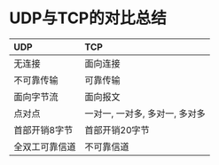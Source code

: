 # UDP与TCP的对比总结

|   UDP     |       TCP     |
|:----------|:--------------|
|   无连接   |   面向连接     |
|  不可靠传输 |   可靠传输    |
|   面向字节流|  面向报文      |
|  点对点    | 一对一, 一对多, 多对一, 多对多|
|  首部开销8字节| 首部开销20字节|
|   全双工可靠信道| 不可靠信道  |

